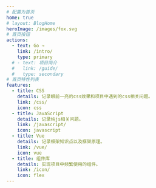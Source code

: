 ```yaml
---
# 配置为首页
home: true
# layout: BlogHome
heroImage: /images/fox.svg
# 首页按钮
actions:
  - text: Go →
    link: /intro/
    type: primary
  # - text: 项目简介
  #   link: /guide/
  #   type: secondary
# 首页特性列表
features:
  - title: CSS
    details: 记录眼前一亮的css效果和项目中遇到的css相关问题。
    link: /css/
    icon: css
  - title: JavaScript
    details: 记录纯js相关问题。
    link: /javascript/
    icon: javascript
  - title: Vue
    details: 记录框架知识点以及框架原理。
    link: /vue/
    icon: vue
  - title: 组件库
    details: 实现项目中频繁使用的组件。
    link: /icon/
    icon: flex
---
```

